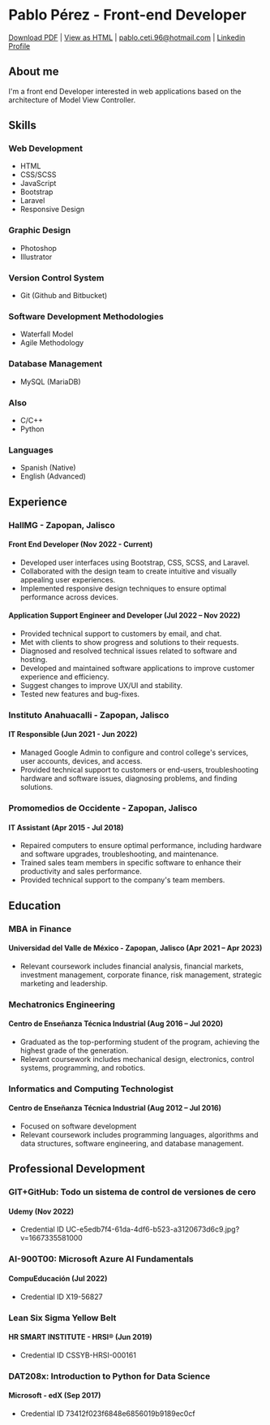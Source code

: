 # Pablo Pérez - Front-end Developer

[Download PDF](https://github.com/prz96/MyResume/raw/main/myresume.pdf) | [View as HTML](https://prz96.github.io/myresume) | [pablo.ceti.96@hotmail.com](mailto:pablo.ceti.96@hotmail.com) | [Linkedin Profile](https://www.linkedin.com/in/pabloprz/)

## About me

I'm a front end Developer interested in web applications based on the architecture of Model View Controller. 


## Skills

### Web Development

* HTML
* CSS/SCSS
* JavaScript
* Bootstrap
* Laravel
* Responsive Design

### Graphic Design

* Photoshop
* Illustrator

### Version Control System
* Git (Github and Bitbucket)

### Software Development Methodologies

* Waterfall Model
* Agile Methodology

### Database Management

* MySQL (MariaDB)

### Also

* C/C++
* Python

### Languages

* Spanish (Native)
* English (Advanced)


## Experience

### HallMG - Zapopan, Jalisco

#### Front End Developer (Nov 2022 - Current)

* Developed user interfaces using Bootstrap, CSS, SCSS, and Laravel.
* Collaborated with the design team to create intuitive and visually appealing user experiences.
* Implemented responsive design techniques to ensure optimal performance across devices.

#### Application Support Engineer and Developer (Jul 2022 – Nov 2022)

* Provided technical support to customers by email, and chat.
* Met with clients to show progress and solutions to their requests.
* Diagnosed and resolved technical issues related to software and hosting.
* Developed and maintained software applications to improve customer experience and efficiency.
* Suggest changes to improve UX/UI and stability.
* Tested new features and bug-fixes.


### Instituto Anahuacalli - Zapopan, Jalisco

#### IT Responsible (Jun 2021 - Jun 2022)

* Managed Google Admin to configure and control college's services, user accounts, devices, and access.
* Provided technical support to customers or end-users, troubleshooting hardware and software issues, diagnosing problems, and finding solutions.


### Promomedios de Occidente - Zapopan, Jalisco

#### IT Assistant (Apr 2015 - Jul 2018)

* Repaired computers to ensure optimal performance, including hardware and software upgrades, troubleshooting, and maintenance.
* Trained sales team members in specific software to enhance their productivity and sales performance.
* Provided technical support to the company's team members.



## Education


### MBA in Finance

#### Universidad del Valle de México - Zapopan, Jalisco (Apr 2021 – Apr 2023)

* Relevant coursework includes financial analysis, financial markets, investment management, corporate finance, risk management, strategic marketing and leadership.


### Mechatronics Engineering

#### Centro de Enseñanza Técnica Industrial (Aug 2016 – Jul 2020)

* Graduated as the top-performing student of the program, achieving the highest grade of the generation.
* Relevant coursework includes mechanical design, electronics, control systems, programming, and robotics.


### Informatics and Computing Technologist

#### Centro de Enseñanza Técnica Industrial (Aug 2012 – Jul 2016)

* Focused on software development
* Relevant coursework includes programming languages, algorithms and data structures, software engineering, and database management.



## Professional Development


### GIT+GitHub: Todo un sistema de control de versiones de cero

#### Udemy (Nov 2022)

* Credential ID UC-e5edb7f4-61da-4df6-b523-a3120673d6c9.jpg?v=1667335581000


### AI-900T00: Microsoft Azure AI Fundamentals

#### CompuEducación (Jul 2022)

* Credential ID X19-56827


### Lean Six Sigma Yellow Belt

#### HR SMART INSTITUTE - HRSI® (Jun 2019)

* Credential ID CSSYB-HRSI-000161


### DAT208x: Introduction to Python for Data Science

#### Microsoft - edX (Sep 2017)

* Credential ID 73412f023f6848e6856019b9189ec0cf